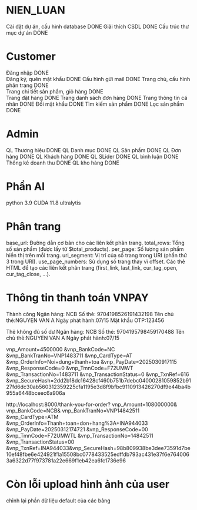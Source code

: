 # NIEN_LUAN
Cài đặt dự án, cấu hình database        DONE
Giải thích CSDL                         DONE
Cấu trúc thư mục dự án                  DONE
# Customer
Đăng nhập                               DONE                         
Đăng ký, quên mật khẩu                  DONE
Cấu hình gửi mail                       DONE
Trang chủ, cấu hình phân trang          DONE      
Trang chi tiết sản phẩm, giỏ hàng       DONE                             
Trang đặt hàng                          DONE
Trang danh sách đơn hàng                DONE 
Trang thông tin cá nhân                 DONE
Đổi mật khẩu                            DONE
Tìm kiếm sản phẩm                       DONE
Lọc sản phẩm                            DONE
# Admin
QL Thương hiệu                          DONE
QL Danh mục                             DONE
QL Sản phẩm                             DONE
QL Đơn hàng                             DONE
QL Khách hàng                           DONE
QL SLider                               DONE
QL bình luận                            DONE
Thống kê doanh thu                      DONE
QL kho hàng                             DONE


# Phần AI
python 3.9
CUDA 11.8
ultralytis



# Phân trang
base_url: Đường dẫn cơ bản cho các liên kết phân trang.
total_rows: Tổng số sản phẩm (được lấy từ $total_products).
per_page: Số lượng sản phẩm hiển thị trên mỗi trang.
uri_segment: Vị trí của số trang trong URI (phần thứ 3 trong URI).
use_page_numbers: Sử dụng số trang thay vì offset.
Các thẻ HTML để tạo các liên kết phân trang (first_link, last_link, cur_tag_open, cur_tag_close, ...).




# Thông tin thanh toán VNPAY
Thành công
    Ngân hàng: NCB
    Số thẻ: 9704198526191432198
    Tên chủ thẻ:NGUYEN VAN A
    Ngày phát hành:07/15
    Mật khẩu OTP:123456

Thẻ không đủ số dư
    Ngân hàng: NCB
    Số thẻ: 9704195798459170488
    Tên chủ thẻ:NGUYEN VAN A
    Ngày phát hành:07/15

vnp_Amount=4500000
&vnp_BankCode=NC
&vnp_BankTranNo=VNP1483711
&vnp_CardType=AT
&vnp_OrderInfo=Noi+dung+thanh+toa
&vnp_PayDate=2025030917115
&vnp_ResponseCode=0
&vnp_TmnCode=F72UMWT
&vnp_TransactionNo=1483711
&vnp_TransactionStatus=0
&vnp_TxnRef=616
&vnp_SecureHash=2dd2b18dc16428cf460b751b7debc04000281059852b9127fd6dc30ab560312359225cfa1195e3d8f9bfbc9110913426270df9e44ba4b955a6448bceec6a906a






http://localhost:8000/thank-you-for-order?
vnp_Amount=108000000&
vnp_BankCode=NCB&
vnp_BankTranNo=VNP14842511
&vnp_CardType=ATM
&vnp_OrderInfo=Thanh+toan+don+hang%3A+INA944033
&vnp_PayDate=20250312174721
&vnp_ResponseCode=00
&vnp_TmnCode=F72UMWTL
&vnp_TransactionNo=14842511
&vnp_TransactionStatus=00
&vnp_TxnRef=INA944033&vnp_SecureHash=98b809938be3dee73591d7be10ef48fbe6e424921f1a15508bc0778433525edffdb793ac431e37f6e7640063a6322d77f973781a22e669f1eb42ea6fc1736e96






# Còn lỗi upload hình ảnh của user


chỉnh lại phần dữ liệu default của các bảng
